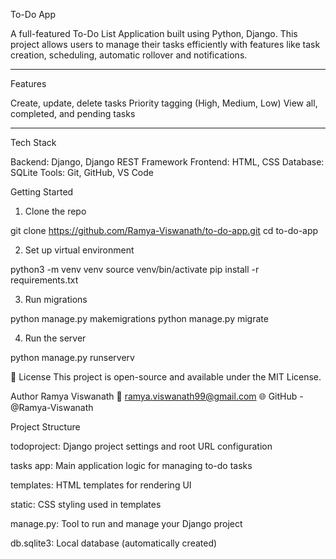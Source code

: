 To-Do App

A full-featured To-Do List Application built using Python, Django. This project allows users to manage their tasks efficiently with features like task creation, scheduling, automatic rollover and notifications.

---

Features

Create, update, delete tasks
Priority tagging (High, Medium, Low)
View all, completed, and pending tasks

---

Tech Stack

Backend: Django, Django REST Framework
Frontend: HTML, CSS
Database: SQLite 
Tools: Git, GitHub, VS Code


Getting Started
1. Clone the repo

git clone https://github.com/Ramya-Viswanath/to-do-app.git
cd to-do-app

2. Set up virtual environment

python3 -m venv venv
source venv/bin/activate
pip install -r requirements.txt

3. Run migrations

python manage.py makemigrations
python manage.py migrate

4. Run the server

python manage.py runserverv

📄 License
This project is open-source and available under the MIT License.

Author
Ramya Viswanath
📧 ramya.viswanath99@gmail.com
🌐 GitHub - @Ramya-Viswanath


Project Structure

todoproject: Django project settings and root URL configuration

tasks app: Main application logic for managing to-do tasks

templates: HTML templates for rendering UI

static:	CSS styling used in templates

manage.py:	Tool to run and manage your Django project

db.sqlite3:	Local database (automatically created)
